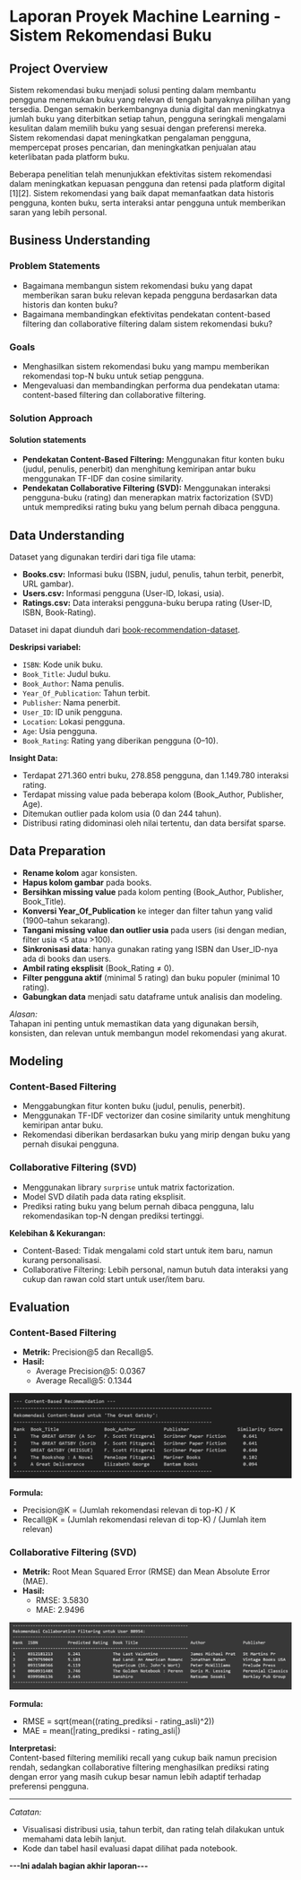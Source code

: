 # Laporan Proyek Machine Learning - Sistem Rekomendasi Buku

## Project Overview

Sistem rekomendasi buku menjadi solusi penting dalam membantu pengguna menemukan buku yang relevan di tengah banyaknya pilihan yang tersedia. Dengan semakin berkembangnya dunia digital dan meningkatnya jumlah buku yang diterbitkan setiap tahun, pengguna seringkali mengalami kesulitan dalam memilih buku yang sesuai dengan preferensi mereka. Sistem rekomendasi dapat meningkatkan pengalaman pengguna, mempercepat proses pencarian, dan meningkatkan penjualan atau keterlibatan pada platform buku.

Beberapa penelitian telah menunjukkan efektivitas sistem rekomendasi dalam meningkatkan kepuasan pengguna dan retensi pada platform digital [1][2]. Sistem rekomendasi yang baik dapat memanfaatkan data historis pengguna, konten buku, serta interaksi antar pengguna untuk memberikan saran yang lebih personal.

## Business Understanding

### Problem Statements

- Bagaimana membangun sistem rekomendasi buku yang dapat memberikan saran buku relevan kepada pengguna berdasarkan data historis dan konten buku?
- Bagaimana membandingkan efektivitas pendekatan content-based filtering dan collaborative filtering dalam sistem rekomendasi buku?

### Goals

- Menghasilkan sistem rekomendasi buku yang mampu memberikan rekomendasi top-N buku untuk setiap pengguna.
- Mengevaluasi dan membandingkan performa dua pendekatan utama: content-based filtering dan collaborative filtering.

### Solution Approach

#### Solution statements

- **Pendekatan Content-Based Filtering:** Menggunakan fitur konten buku (judul, penulis, penerbit) dan menghitung kemiripan antar buku menggunakan TF-IDF dan cosine similarity.
- **Pendekatan Collaborative Filtering (SVD):** Menggunakan interaksi pengguna-buku (rating) dan menerapkan matrix factorization (SVD) untuk memprediksi rating buku yang belum pernah dibaca pengguna.

## Data Understanding

Dataset yang digunakan terdiri dari tiga file utama:
- **Books.csv:** Informasi buku (ISBN, judul, penulis, tahun terbit, penerbit, URL gambar).
- **Users.csv:** Informasi pengguna (User-ID, lokasi, usia).
- **Ratings.csv:** Data interaksi pengguna-buku berupa rating (User-ID, ISBN, Book-Rating).

Dataset ini dapat diunduh dari [book-recommendation-dataset](https://www.kaggle.com/datasets/arashnic/book-recommendation-dataset).

**Deskripsi variabel:**
- `ISBN`: Kode unik buku.
- `Book_Title`: Judul buku.
- `Book_Author`: Nama penulis.
- `Year_Of_Publication`: Tahun terbit.
- `Publisher`: Nama penerbit.
- `User_ID`: ID unik pengguna.
- `Location`: Lokasi pengguna.
- `Age`: Usia pengguna.
- `Book_Rating`: Rating yang diberikan pengguna (0–10).

**Insight Data:**
- Terdapat 271.360 entri buku, 278.858 pengguna, dan 1.149.780 interaksi rating.
- Terdapat missing value pada beberapa kolom (Book_Author, Publisher, Age).
- Ditemukan outlier pada kolom usia (0 dan 244 tahun).
- Distribusi rating didominasi oleh nilai tertentu, dan data bersifat sparse.

## Data Preparation

- **Rename kolom** agar konsisten.
- **Hapus kolom gambar** pada books.
- **Bersihkan missing value** pada kolom penting (Book_Author, Publisher, Book_Title).
- **Konversi Year_Of_Publication** ke integer dan filter tahun yang valid (1900–tahun sekarang).
- **Tangani missing value dan outlier usia** pada users (isi dengan median, filter usia <5 atau >100).
- **Sinkronisasi data**: hanya gunakan rating yang ISBN dan User_ID-nya ada di books dan users.
- **Ambil rating eksplisit** (Book_Rating ≠ 0).
- **Filter pengguna aktif** (minimal 5 rating) dan buku populer (minimal 10 rating).
- **Gabungkan data** menjadi satu dataframe untuk analisis dan modeling.

_Alasan:_  
Tahapan ini penting untuk memastikan data yang digunakan bersih, konsisten, dan relevan untuk membangun model rekomendasi yang akurat.

## Modeling

### Content-Based Filtering

- Menggabungkan fitur konten buku (judul, penulis, penerbit).
- Menggunakan TF-IDF vectorizer dan cosine similarity untuk menghitung kemiripan antar buku.
- Rekomendasi diberikan berdasarkan buku yang mirip dengan buku yang pernah disukai pengguna.

### Collaborative Filtering (SVD)

- Menggunakan library `surprise` untuk matrix factorization.
- Model SVD dilatih pada data rating eksplisit.
- Prediksi rating buku yang belum pernah dibaca pengguna, lalu rekomendasikan top-N dengan prediksi tertinggi.

**Kelebihan & Kekurangan:**
- Content-Based: Tidak mengalami cold start untuk item baru, namun kurang personalisasi.
- Collaborative Filtering: Lebih personal, namun butuh data interaksi yang cukup dan rawan cold start untuk user/item baru.

## Evaluation

### Content-Based Filtering

- **Metrik:** Precision@5 dan Recall@5.
- **Hasil:**  
  - Average Precision@5: 0.0367  
  - Average Recall@5: 0.1344

![Contoh Hasil Rekomendasi](gambar\conten-based.png)

**Formula:**
- Precision@K = (Jumlah rekomendasi relevan di top-K) / K
- Recall@K = (Jumlah rekomendasi relevan di top-K) / (Jumlah item relevan)

### Collaborative Filtering (SVD)

- **Metrik:** Root Mean Squared Error (RMSE) dan Mean Absolute Error (MAE).
- **Hasil:**  
  - RMSE: 3.5830  
  - MAE: 2.9496

![Contoh Hasil Rekomendasi](gambar\collaborative-filtering.png)

**Formula:**
- RMSE = sqrt(mean((rating_prediksi - rating_asli)^2))
- MAE = mean(|rating_prediksi - rating_asli|)

**Interpretasi:**  
Content-based filtering memiliki recall yang cukup baik namun precision rendah, sedangkan collaborative filtering menghasilkan prediksi rating dengan error yang masih cukup besar namun lebih adaptif terhadap preferensi pengguna.

---

_Catatan:_
- Visualisasi distribusi usia, tahun terbit, dan rating telah dilakukan untuk memahami data lebih lanjut.
- Kode dan tabel hasil evaluasi dapat dilihat pada notebook.

**---Ini adalah bagian akhir laporan---**
